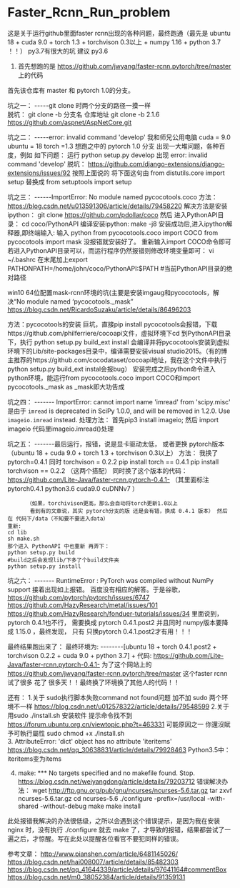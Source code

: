 # Faster_Rcnn_Run_problem
这是关于运行github里面faster rcnn出现的各种问题，最终跑通（最先是 ubuntu 18 + cuda 9.0 + torch 1.3 + torchvison 0.3以上 + numpy 1.16 + python 3.7 ！！） py3.7有很大的坑 建议 py3.6

1. 首先想跑的是 https://github.com/jwyang/faster-rcnn.pytorch/tree/master 上的代码

首先该仓库有 master 和 pytorch 1.0的分支。

坑之一： -----git clone 时两个分支的路径一摸一样  
  脱坑： 
  git clone -b 分支名 仓库地址
  git clone -b 2.1.6 https://github.com/aspnet/AspNetCore.git
  
  
坑之二： -----error: invalid command 'develop'
        我和师兄公用电脑 cuda = 9.0  ubuntu = 18 torch =1.3 想跑之中的 pytorch 1.0 分支 出现一大堆问题，各种百度，例如 如下问题：
        运行 python setup.py develop  出现 error: invalid command 'develop'
   脱坑： 
   https://github.com/django-extensions/django-extensions/issues/92 按照上面说的 
   将下面这句由
   from distutils.core import setup
   替换成
   from setuptools import setup
   
坑之三： ------ImportError: No module named pycocotools.coco
  方法： https://blog.csdn.net/u013591306/article/details/79458220     解决方法是安装ipython： git clone https://github.com/pdollar/coco
        然后 进入PythonAPI目录：   cd coco/PythonAPI
        编译安装ipython:          make -j8
        安装成功后,进入ipython解释器,即终端输入: 输入 python 
        from pycocotools.coco import COCO
        from pycocotools import mask 没报错就安装好了。
        重新输入import COCO命令即可若进入PythonAPI目录可以，而运行程序仍然报错则修改环境变量即可：
        vi  ~/.bashrc   在末尾加上export  PATHONPATH=/home/john/coco/PythonAPI:$PATH     #当前PythonAPI目录的绝对路径
        
   
   win10 64位配置mask-rcnn环境的坑(主要是安装imgaug和pycocotools，解决“No module named ‘pycocotools._mask”
   https://blog.csdn.net/RicardoSuzaku/article/details/86496203    
   
   方法：pycocotools的安装
   巨坑，直接pip install pycocotools会报错，下载https://github.com/philferriere/cocoapi文件，虚拟环境下cd 到PythonAPI目录下，执行
   python setup.py build_ext install
   会编译并将pycocotools安装到虚拟环境下的Lib/site-packages目录中，编译需要安装visual studio2015。（有的博主推荐的https://github.com/cocodataset/cocoapi地址，我在这个文件中执行python setup.py build_ext instal会报bug）
   安装完成之后python命令进入python环境，能运行from pycocotools.coco import COCO和import pycocotools._mask as _mask即大功告成


坑之四： ------- ImportError: cannot import name 'imread' from 'scipy.misc'
   是由于 `imread` is deprecated in SciPy 1.0.0, and will be removed in 1.2.0.
   Use ``imageio.imread`` instead.
   处理方法： 首先pip3 install imageio;
   然后 import imageio
   代码里imageio.imread()处理
   
   
 坑之五： -------最后运行，报错，说是显卡驱动太低， 或者更换 pytorch版本  （ubuntu 18 + cuda 9.0 + torch 1.3 + torchvison 0.3以上）
     方法： 
           我换了pytorch=0.4.1 同时 torchvison = 0.2.2 
           pip install torch == 0.4.1   pip install torchvison == 0.2.2  （这两个搭配） 
           同时换了这个版本的代码：https://github.com/Lite-Java/faster-rcnn.pytorch-0.4.1- （其里面标注pytorch0.4.1 python3.6 cuda9.0 cuDNNv7 ）
           
          （如果，torchivison更高，那么会自动将torch更新1.0以上
           看到有的文章说，其实 pytorch分支的版 还是会有错，换成 0.4.1 版本） 然后在 代码下/data（不知要不要进入data） 
    重新:
    cd lib 
    sh make.sh
    那个进入 PythonAPI 中也重新 再弄下：
    python setup.py build
    #build之后会发现lib/下多了个build文件夹
    python setup.py install
  
  
 坑之六： ------- RuntimeError : PyTorch was compiled without NumPy support
     接着出现如上报错。 百度没有相应的解答。于是谷歌， 
     https://github.com/pytorch/pytorch/issues/6747
     https://github.com/HazyResearch/metal/issues/101
     https://github.com/HazyResearch/fonduer-tutorials/issues/34 
     里面说到， pytorch 0.4.1也不行， 需要换成 pytorch 0.4.1.post2 并且同时 numpy版本要降成 1.15.0 ，最终发现， 只有 只换pytorch 0.4.1.post2才有用！！！
   
   
 最终结果跑出来了： 最终环境为:
 --------[ubuntu 18 + torch 0.4.1.post2 + torchvison 0.2.2 + cuda 9.0 + python 3.7] + 代码: https://github.com/Lite-Java/faster-rcnn.pytorch-0.4.1-
 为了这个网站上的 https://github.com/jwyang/faster-rcnn.pytorch/tree/master  这个faster rcnn试了很多 花了 很多天！！最终换了环境换了其他人的代码！！
 
 
 还有：
 1.关于 sudo执行脚本失败command not found问题 加不加 sudo 两个环境不一样 https://blog.csdn.net/u012578322/article/details/79548599
 2.关于 用sudo ./install.sh 安装软件 提示命令找不到   https://forum.ubuntu.org.cn/viewtopic.php?t=463331 
   可能原因之一
   你還沒賦予可執行屬性
   sudo chmod +x ./install.sh     
 3. AttributeError: 'dict' object has no attribute 'iteritems'    https://blog.csdn.net/qq_30638831/article/details/79928463 
    Python3.5中：iteritems变为items
    
 4. make: *** No targets specified and no makefile found. Stop.   https://blog.csdn.net/weiyangdong/article/details/79203712
   错误解决办法：
    wget http://ftp.gnu.org/pub/gnu/ncurses/ncurses-5.6.tar.gz
    tar zxvf ncurses-5.6.tar.gz
    cd ncurses-5.6
    ./configure -prefix=/usr/local -with-shared -without-debug
    make
    make install
  

此处报错我解决的办法很低级，之所以会遇到这个错误提示，是因为我在安装 nginx 时，没有执行 ./configure 就去 make 了，才导致的报错，结果都尝试了一遍之后，才惊醒。写在此处以提醒各位看官不要犯同样的错误。

 
 参考文章：
 http://www.pianshen.com/article/6481145026/
 https://blog.csdn.net/hai008007/article/details/85482303
 https://blog.csdn.net/qq_41644339/article/details/97641164#commentBox
 https://blog.csdn.net/m0_38052384/article/details/91359131

     
